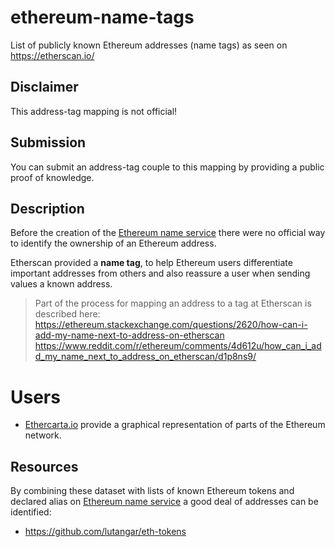 # ethereum-name-tags
List of publicly known Ethereum addresses (name tags) as seen on https://etherscan.io/

## Disclaimer
This address-tag mapping is not official!

## Submission
You can submit an address-tag couple to this mapping by providing a public proof of knowledge.

## Description
Before the creation of the [Ethereum name service](https://ens.domains/)
there were no official way to identify the ownership of an Ethereum address.

Etherscan provided a **name tag**, to help Ethereum users differentiate
important addresses from others and also reassure a user when sending
values a known address.

> Part of the process for mapping an address to a tag at Etherscan is described here:
> https://ethereum.stackexchange.com/questions/2620/how-can-i-add-my-name-next-to-address-on-etherscan
> https://www.reddit.com/r/ethereum/comments/4d612u/how_can_i_add_my_name_next_to_address_on_etherscan/d1p8ns9/

# Users
* [Ethercarta.io](https://ethercarta.io) provide a graphical representation of parts of the Ethereum network.

## Resources
By combining these dataset with lists of known Ethereum tokens and declared alias
 on [Ethereum name service](https://ens.domains/) a good deal of addresses can be identified:

* https://github.com/lutangar/eth-tokens
